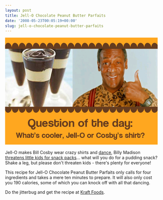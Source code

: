 ```yaml
---
layout: post
title: Jell-O Chocolate Peanut Butter Parfaits
date: '2008-05-23T00:05:19+00:00'
slug: jell-o-chocolate-peanut-butter-parfaits
---
```

<img src='images/uploads/2008/05/jello_cosby1.jpg' alt='Jell-O Cosby' />

Jell-O makes Bill Cosby wear crazy shirts and <a href="http://www.youtube.com/watch?v=OpUybAMfa-0&feature=related">dance</a>, Billy Madison <a href="http://www.youtube.com/watch?v=RhwCI_oIfr4">threatens little kids for snack packs</a>... what will you do for a pudding snack? Shake a leg, but please don't threaten kids - there's plenty for everyone!

This recipe for Jell-O Chocolate Peanut Butter Parfaits only calls for four ingredients and takes a mere ten minutes to prepare. It will also only cost you 190 calories, some of which you can knock off with all that dancing.

Do the jitterbug and get the recipe at <a href="http://www.kraftfoods.com/kf/recipes/RecipeDetail?recipe_id=105202">Kraft Foods</a>.
